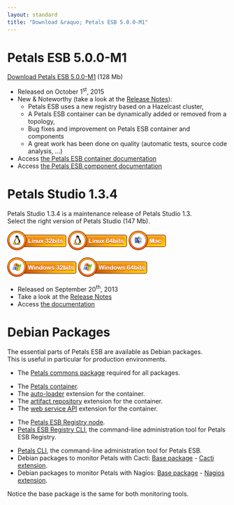 ```yaml
---
layout: standard
title: "Download &raquo; Petals ESB 5.0.0-M1"
--- 
```


# Petals ESB 5.0.0-M1

[Download Petals ESB 5.0.0-M1](http://repository.ow2.org/nexus/content/repositories/public/org/ow2/petals/petals-esb-enterprise-edition/5.0.0-M1/petals-esb-enterprise-edition-5.0.0-M1.zip "Petals ESB 5.0.0-M1") (128 Mb)

- Released on October 1<sup>st</sup>, 2015
- New & Noteworthy (take a look at the [Release Notes](https://jira.petalslink.com/secure/IssueNavigator.jspa?mode=hide&requestId=10252)):
  - Petals ESB uses a new registry based on a Hazelcast cluster,
  - A Petals ESB container can be dynamically added or removed from a topology,
  - Bug fixes and improvement on Petals ESB container and components
  - A great work has been done on quality (automatic tests, source code analysis, ...)
- Access [the Petals ESB container documentation](https://doc.petalslink.com/display/petalsesbsnapshot/Petals+ESB+5.0.0-SNAPSHOT)
- Access [the Petals ESB component documentation](https://doc.petalslink.com/display/petalscomponents/Petals+Components)

# Petals Studio 1.3.4

Petals Studio 1.3.4 is a maintenance release of Petals Studio 1.3.  
Select the right version of Petals Studio (147 Mb).

<a href="http://download.petalslink.com/petals-studio/Petals-Studio--1.3.4--linux.gtk.x86.zip"><img alt="Linux x32" src="images/linux_32.png" /></a> 
<a href="http://download.petalslink.com/petals-studio/Petals-Studio--1.3.4--linux.gtk.x86_64.zip"><img alt="Linux x64" src="images/linux_64.png" /></a>
<a href="http://download.petalslink.com/petals-studio/Petals-Studio--1.3.4--macosx.cocoa.x86_64.zip"><img alt="MacOS" src="images/mac.png" /></a><br />  

<a href="http://download.petalslink.com/petals-studio/Petals-Studio--1.3.4--win32.win32.x86.zip"><img alt="Windows x32" src="images/windows_32.png"/></a>
<a href="http://download.petalslink.com/petals-studio/Petals-Studio--1.3.4--win32.win32.x86_64.zip"><img alt="Windows x64" src="images/windows_64.png"/></a>

- Released on September 20<sup>th</sup>, 2013
- Take a look at the [Release Notes](https://jira.petalslink.com/secure/ReleaseNote.jspa?projectId=10070&version=10402)
- Access [the documentation](https://doc.petalslink.com/display/petalsstudio13/Petals+Studio+1.3)

# Debian Packages

The essential parts of Petals ESB are available as Debian packages.  
This is useful in particular for production environments.

- The [Petals commons package](http://repository.ow2.org/nexus/content/groups/public/org/ow2/petals/petals-commons-deb/1.0/petals-commons-deb-1.0.deb) required for all packages.

<!-- -->

- The [Petals container](http://repository.ow2.org/nexus/content/groups/public/org/ow2/petals/petals-esb-default-deb/5.0.0-1.0/petals-esb-default-deb-5.0.0-1.0.deb).
- The [auto-loader](http://repository.ow2.org/nexus/content/groups/public/org/ow2/petals/petals-autoloader-deb/1.0.1-1.0/petals-autoloader-deb-1.0.1-1.0.deb) extension for the container.
- The [artifact repository](http://repository.ow2.org/nexus/content/groups/public/org/ow2/petals/petals-artifactrepository-deb/1.0.1-1.0/petals-artifactrepository-deb-1.0.1-1.0.deb) extension for the container.
- The [web service API](http://repository.ow2.org/nexus/content/groups/public/org/ow2/petals/petals-ws-api-deb/1.0.1-1.0/petals-ws-api-deb-1.0.1-1.0.deb) extension for the container.

<!-- -->

- The [Petals ESB Registry node](http://repository.ow2.org/nexus/content/groups/public/org/ow2/petals/petals-registry-overlay-deb/1.0.0-1.0/petals-registry-overlay-deb-1.0.0-1.0.deb).
- [Petals ESB Registry CLI](http://repository.ow2.org/nexus/content/groups/public/org/ow2/petals/petals-registry-cli-deb/1.0.0-1.0/petals-registry-cli-deb-1.0.0-1.0.deb), the command-line administration tool for Petals ESB Registry.

<!-- -->

- [Petals CLI](http://repository.ow2.org/nexus/content/groups/public/org/ow2/petals/petals-cli-distrib-deb/2.2.0-1.0/petals-cli-distrib-deb-2.2.0-1.0.deb), the command-line administration tool for Petals ESB.
- Debian packages to monitor Petals with Cacti: 
[Base package](http://repository.ow2.org/nexus/content/groups/public/org/ow2/petals/petals-cli-cmd-monitoring-deb/1.0.2-1.0/petals-cli-cmd-monitoring-deb-1.0.2-1.0.deb) - 
[Cacti extension](http://repository.ow2.org/nexus/content/groups/public/org/ow2/petals/petals-cli-cmd-monitoring-mo-cacti-deb/1.0.1-1.0/petals-cli-cmd-monitoring-mo-cacti-deb-1.0.1-1.0.deb).
- Debian packages to monitor Petals with Nagios: 
[Base package](http://repository.ow2.org/nexus/content/groups/public/org/ow2/petals/petals-cli-cmd-monitoring-deb/1.0.2-1.0/petals-cli-cmd-monitoring-deb-1.0.2-1.0.deb) - 
[Nagios extension](http://repository.ow2.org/nexus/content/groups/public/org/ow2/petals/petals-cli-cmd-monitoring-so-nagios-deb/1.0.1-1.0/petals-cli-cmd-monitoring-so-nagios-deb-1.0.1-1.0.deb).

Notice the base package is the same for both monitoring tools.

